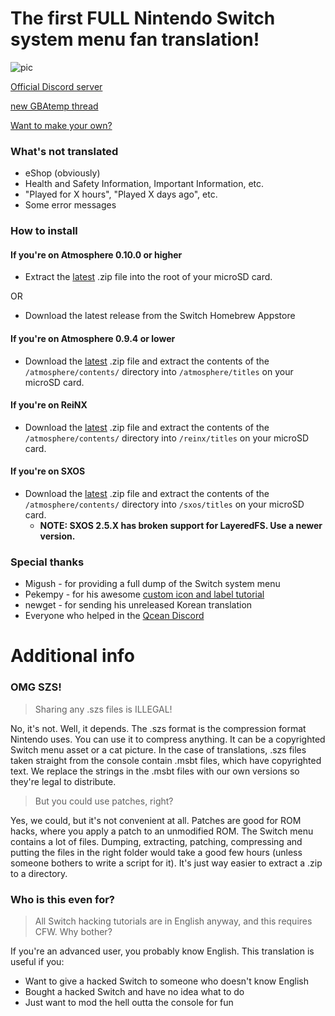 # The first FULL Nintendo Switch system menu fan translation!

![pic](https://github.com/bandithedoge/switch-pl/blob/master/assets/header.png)

[Official Discord server](https://discord.io/switchhbsh)

[new GBAtemp thread](https://gbatemp.net/threads/switch-pl-full-polish-switch-system-menu-translation.535797/)

[Want to make your own?](https://github.com/bandithedoge/switch-pl/wiki/0.-Getting-started)

### What's not translated

* eShop (obviously)
* Health and Safety Information, Important Information, etc.
* "Played for X hours", "Played X days ago", etc.
* Some error messages


### How to install

#### If you're on Atmosphere 0.10.0 or higher

* Extract the [latest](https://github.com/bandithedoge/switch-pl/releases/latest) .zip file into the root of your microSD card.

OR

* Download the latest release from the Switch Homebrew Appstore

#### If you're on Atmosphere 0.9.4 or lower

* Download the [latest](https://github.com/bandithedoge/switch-pl/releases/latest) .zip file and extract the contents of the ```/atmosphere/contents/``` directory into ```/atmosphere/titles``` on your microSD card.

#### If you're on ReiNX

* Download the [latest](https://github.com/bandithedoge/switch-pl/releases/latest) .zip file and extract the contents of the ```/atmosphere/contents/``` directory into ```/reinx/titles``` on your microSD card.

#### If you're on SXOS

* Download the [latest](https://github.com/bandithedoge/switch-pl/releases/latest) .zip file and extract the contents of the ```/atmosphere/contents/``` directory into ```/sxos/titles``` on your microSD card.
  * **NOTE: SXOS 2.5.X has broken support for LayeredFS. Use a newer version.**

### Special thanks

* Migush - for providing a full dump of the Switch system menu
* Pekempy - for his awesome [custom icon and label tutorial](https://github.com/pekempy/SwitchIconMod/wiki/Custom-Labels)
* newget - for sending his unreleased Korean translation
* Everyone who helped in the [Qcean Discord](https://discord.gg/EyxSS8T)

# Additional info

### OMG SZS!

> Sharing any .szs files is ILLEGAL!

No, it's not. Well, it depends. The .szs format is the compression format Nintendo uses. You can use it to compress anything. It can be a copyrighted Switch menu asset or a cat picture. In the case of translations, .szs files taken straight from the console contain .msbt files, which have copyrighted text. We replace the strings in the .msbt files with our own versions so they're legal to distribute.

> But you could use patches, right?

Yes, we could, but it's not convenient at all. Patches are good for ROM hacks, where you apply a patch to an unmodified ROM. The Switch menu contains a lot of files. Dumping, extracting, patching, compressing and putting the files in the right folder would take a good few hours (unless someone bothers to write a script for it). It's just way easier to extract a .zip to a directory.

### Who is this even for?

> All Switch hacking tutorials are in English anyway, and this requires CFW. Why bother?

If you're an advanced user, you probably know English. This translation is useful if you:

* Want to give a hacked Switch to someone who doesn't know English
* Bought a hacked Switch and have no idea what to do
* Just want to mod the hell outta the console for fun

